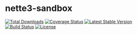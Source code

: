 nette3-sandbox
==============

[![Total Downloads](https://poser.pugx.org/tomasvinduska/nette3-sandbox/downloads)](https://packagist.org/packages/tomasvinduska/nette3-sandbox)
[![Coverage Status](https://coveralls.io/repos/github/tomasvinduska/nette3-sandbox/badge.svg?branch=master)](https://coveralls.io/github/tomasvinduska/nette3-sandbox?branch=master)
[![Latest Stable Version](https://poser.pugx.org/tomasvinduska/nette3-sandbox/v/stable)](https://packagist.org/packages/tomasvinduska/nette3-sandbox)
[![Build Status](https://travis-ci.org/tomasvinduska/nette3-sandbox.svg?branch=master)](https://travis-ci.org/tomasvinduska/nette3-sandbox)
[![License](https://poser.pugx.org/tomasvinduska/nette3-sandbox/license)](https://packagist.org/packages/tomasvinduska/nette3-sandbox)
